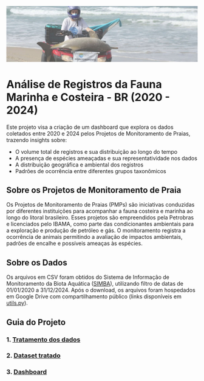 ![img](img//monitoramento.jpg)

# Análise de Registros da Fauna Marinha e Costeira - BR (2020 - 2024)

Este projeto visa a criação de um dashboard que explora os dados coletados entre 2020 e 2024 pelos Projetos de Monitoramento de Praias, trazendo insights sobre:
* O volume total de registros e sua distribuição ao longo do tempo
* A presença de espécies ameaçadas e sua representatividade nos dados
* A distribuição geográfica e ambiental dos registros
* Padrões de ocorrência entre diferentes grupos taxonômicos


## Sobre os Projetos de Monitoramento de Praia

Os Projetos de Monitoramento de Praias (PMPs) são iniciativas conduzidas por diferentes instituições para acompanhar a fauna costeira e marinha ao longo do litoral brasileiro. Esses projetos são empreendidos pela Petrobras e licenciados pelo IBAMA, como parte das condicionantes ambientais para a exploração e produção de petróleo e gás. O monitoramento registra a ocorrência de animais permitindo a avaliação de impactos ambientais, padrões de encalhe e possíveis ameaças às espécies.

## Sobre os Dados
Os arquivos em CSV foram obtidos do Sistema de Informação de Monitoramento da Biota Aquática ([SIMBA](https://simba.petrobras.com.br/simba/web/)), utilizando filtro de datas de 01/01/2020 a 31/12/2024. Após o download, os arquivos foram hospedados em Google Drive com compartilhamento público (links disponíveis em [utils.py](https://github.com/tainahguerras/PMP-Petrobras-Analise/blob/main/utils.py)). 

## Guia do Projeto
### 1. [Tratamento dos dados](https://github.com/tainahguerras/PMP-Petrobras-Analise/blob/main/tratamento.ipynb)
### 2. [Dataset tratado](https://github.com/tainahguerras/PMP-Petrobras-Analise/blob/main/dataset_tratado/PMP_dados.csv)
### 3. [Dashboard](https://github.com/tainahguerras/PMP-Petrobras-Analise/blob/main/dashboard_PMP.pbix)

